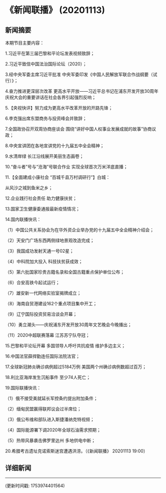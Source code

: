# 《新闻联播》 (20201113)

## 新闻摘要

本期节目主要内容：

1.习近平在第三届巴黎和平论坛发表视频致辞；

2.习近平致信中国法治国际论坛（2020）；

3.经中央军委主席习近平批准 中央军委印发《中国人民解放军联合作战纲要（试行）》；

4.奋力推进更深层次改革 更高水平开放——习近平总书记在浦东开发开放30周年庆祝大会的重要讲话在社会各界引起强烈反响；

5.【央视快评】努力成为更高水平改革开放的开路先锋；

6.李克强出席东盟商务与投资峰会并致辞；

7.全国政协召开双周协商座谈会 围绕“讲好中国人权事业发展成就的故事”协商议政；

8.中央宣讲团在各地宣讲党的十九届五中全会精神；

9.水清岸绿 长江沿线展开美丽生态画卷；

10.“奋斗者”号与“沧海”号联合作业 实现全球首次万米洋底直播；

11.【全面建成小康社会 “百城千县万村调研行”】白城：

从风沙之城到鱼米之乡；

12.企业践行社会责任 助力健康扶贫；

13.国家卫生健康委通报最新疫情情况；

14.国内联播快讯：

（1）中国公共关系协会为在华外资企业举办党的十九届五中全会精神介绍会；

（2）天安门广场东西两侧绿地景观改造完成；

（3）我国成功发射天通一号02星；

（4）中科院加大投入 科技扶贫获成效；

（5）第六批国家珍贵古籍名录和全国古籍重点保护单位公布；

（6）合安高铁今起试运行；

（7）雄安新一代网络实验室揭牌成立；

（8）海南自贸港建设162个重点项目集中开工；

（9）辽宁国际投资贸易洽谈会开幕；

（10）勇立潮头——庆祝浦东开发开放30周年文艺晚会今晚播出；

（11）2020中超联赛落幕 江苏苏宁队夺冠；

15.巴黎和平论坛开幕 多国领导人呼吁共抗疫情 维护多边主义；

16.中国法官薛捍勤连任国际法院法官；

17.全球新冠肺炎确诊病例超过5184万例 美国两个州确诊病例数超过百万；

18.利比亚海岸发生沉船事件 至少74人死亡；

19.国际联播快讯：

（1）俄不接受美就延长军控条约提出附加条件；

（2）缅甸民盟赢得联邦议会过半席位；

（3）俄公布维和部队进入斯捷潘纳克特视频；

（4）国际能源署下调2020年全球石油需求预期；

（5）热带风暴袭击佛罗里达州 多地供电中断；

20.希腊考古遗址克诺索斯迷宫遭遇洪涝。（《新闻联播》 20201113 19:00）

## 详细新闻

---

(更新时间戳: 1753974401564)

